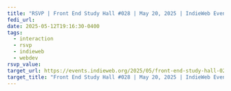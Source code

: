 ```yaml
---
title: "RSVP | Front End Study Hall #028 | May 20, 2025 | IndieWeb Events"
fedi_url: 
date: 2025-05-12T19:16:30-0400
tags:
  - interaction
  - rsvp
  - indieweb
  - webdev
rsvp_value: 
target_url: https://events.indieweb.org/2025/05/front-end-study-hall-028-FnCziY2O2Fd9
target_title: "Front End Study Hall #028 | May 20, 2025 | IndieWeb Events"
---
```

